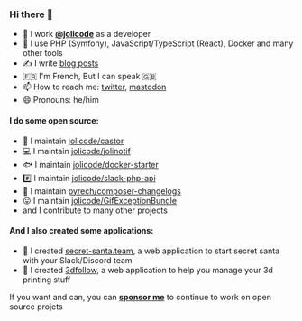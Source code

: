 ### Hi there 👋

- 🏢 I work [**@jolicode**](http://github.com/jolicode) as a developer
- 🔭 I use PHP (Symfony), JavaScript/TypeScript (React), Docker and many other tools
- ✍ I write [blog posts](https://jolicode.com/equipe/loick-piera)
- 🇫🇷 I'm French, But I can speak 🇬🇧
- 📫 How to reach me: [twitter](https://twitter.com/pyrech), [mastodon](https://mastodon.social/@pyrech)
- 😄 Pronouns: he/him

#### I do some open source:

* 🦫 I maintain [jolicode/castor](https://github.com/jolicode/castor)
* 💻 I maintain [jolicode/jolinotif](https://github.com/jolicode/jolinotif)
* 🐟 I maintain [jolicode/docker-starter](https://github.com/jolicode/docker-starter)
* #️⃣ I maintain [jolicode/slack-php-api](https://github.com/jolicode/slack-php-api)
* 📓 I maintain [pyrech/composer-changelogs](https://github.com/pyrech/composer-changelogs)
* 😛 I maintain [jolicode/GifExceptionBundle](https://github.com/jolicode/GifExceptionBundle)
* and I contribute to many other projects

#### And I also created some applications:

* 🎅 I created [secret-santa.team](https://github.com/jolicode/secret-santa), a web application to start secret santa with your Slack/Discord team
* 🧵 I created [3dfollow](https://github.com/pyrech/3dfollow), a web application to help you manage your 3d printing stuff

If you want and can, you can [**sponsor me**](https://github.com/sponsors/pyrech) to continue to work
on open source projets
